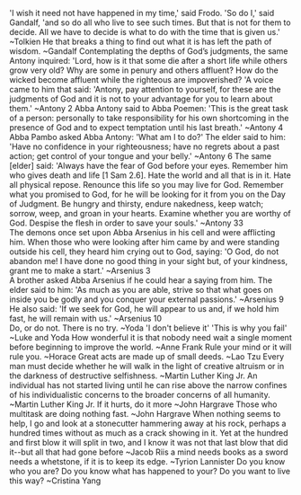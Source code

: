'I wish it need not have happened in my time,' said Frodo. 'So do I,' said Gandalf, 'and so do all who live to see such times. But that is not for them to decide. All we have to decide is what to do with the time that is given us.' ~Tolkien
He that breaks a thing to find out what it is has left the path of wisdom. ~Gandalf
Contemplating the depths of God’s judgments, the same Antony inquired: 'Lord, how is it that some die after a short life while others grow very old? Why are some in penury and others affluent? How do the wicked become affluent while the righteous are impoverished? 'A voice came to him that said: 'Antony, pay attention to yourself, for these are the judgments of God and it is not to your advantage for you to learn about them.' ~Antony 2 
Abba Antony said to Abba Poemen: 'This is the great task of a person: personally to take responsibility for his own shortcoming in the presence of God and to expect temptation until his last breath.' ~Antony 4 
Abba Pambo asked Abba Antony: 'What am I to do?' The elder said to him: 'Have no confidence in your righteousness; have no regrets about a past action; get control of your tongue and your belly.' ~Antony 6 
The same [elder] said: 'Always have the fear of God before your eyes. Remember him who gives death and life [1 Sam 2.6]. Hate the world and all that is in it. Hate all physical repose. Renounce this life so you may live for God. Remember what you promised to God, for he will be looking for it from you on the Day of Judgment. Be hungry and thirsty, endure nakedness, keep watch; sorrow, weep, and groan in your hearts. Examine whether you are worthy of God. Despise the flesh in order to save your souls.' ~Antony 33  
The demons once set upon Abba Arsenius in his cell and were afflicting him. When those who were looking after him came by and were standing outside his cell, they heard him crying out to God, saying: 'O God, do not abandon me! I have done no good thing in your sight but, of your kindness, grant me to make a start.' ~Arsenius 3  
A brother asked Abba Arsenius if he could hear a saying from him. The elder said to him: 'As much as you are able, strive so that what goes on inside you be godly and you conquer your external passions.' ~Arsenius 9  
He also said: 'If we seek for God, he will appear to us and, if we hold him fast, he will remain with us.' ~Arsenius 10  
Do, or do not. There is no try. ~Yoda
'I don't believe it' 'This is why you fail' ~Luke and Yoda
How wonderful it is that nobody need wait a single moment before beginning to improve the world. ~Anne Frank
Rule your mind or it will rule you. ~Horace
Great acts are made up of small deeds. ~Lao Tzu
Every man must decide whether he will walk in the light of creative altruism or in the darkness of destructive selfishness. ~Martin Luther King Jr.
An individual has not started living until he can rise above the narrow confines of his individualistic concerns to the broader concerns of all humanity. ~Martin Luther King Jr.
If it hurts, do it more ~John Hargrave
Those who multitask are doing nothing fast. ~John Hargrave
When nothing seems to help, I go and look at a stonecutter hammering away at his rock, perhaps a hundred times without as much as a crack showing in it. Yet at the hundred and first blow it will split in two, and I know it was not that last blow that did it--but all that had gone before ~Jacob Riis
a mind needs books as a sword needs a whetstone, if it is to keep its edge. ~Tyrion Lannister
Do you know who you are? Do you know what has happened to your? Do you want to live this way? ~Cristina Yang
